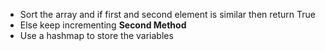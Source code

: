 - Sort the array and if first and second element is similar then return True
- Else keep incrementing
**Second Method**
- Use a hashmap to store the variables